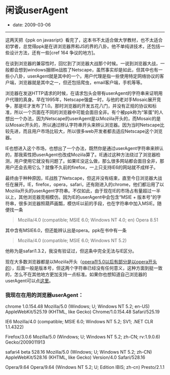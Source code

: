 # 闲谈userAgent

- date: 2009-03-06

--------------------------


这两天把《ppk on javasript》看完了，这本书不太适合做大学教材，也不太适合初学者，总觉得ppk是在讲浏览器界和JS的界的八卦。他不单纯讲技术，还包括一些设计方法，还有一些[cref 164 争议的地方]。

在谈到浏览器的兼容性时，回忆到了浏览器大战那个时候。一说到浏览器大战，一般都会想到windows捆绑ie战胜了Netscape，虽然事实却是如此，但其中也有一些小八卦，userAgent就是其中的一个。用户代理是指一些使用特定网络协议的客户端，浏览器就是其中之一，但还包括爬虫，email客户端，手机等等。

浏览器在发送HTTP请求的时候，在请求包头会带有userAgent的字符串来证明用户代理的真身。早在1995年，Netscape强盛一时，与他的老对手Mosaic展开竞争，那是IE才发布了1.0。那时浏览器的开发五花八门，并没有正规的协议和标准，所以一个页面在不同的浏览器中可能会面目全非。有个被ppk称为“笨蛋”的人想出一个办法，因为Netscape的userAgent是以Moziila开头的，而Mosaic的是以Mosaic开头的，所以通过辨认字符串开头来辨认浏览器。因为当时Netscape比较先进，而且用户市场比较大，所以很多web开发者都去适应Netscape这个浏览器。

IE也想进入这个市场，也想出了一个办法，既然你是通过userAgent字符串来辨认的，那我索性把userAgent也改成Moziila算了。IE通过这种方法绕过了浏览器检测，用户使用它就没有问题了。如果IE没这么做，那么很多网站都会面目全非，那用户还会去用它么？就像不久前的firefox，一上只支持IE6的网站就不成样子。

最终由于种种原因，IE战胜了Netscape，但这并没有结束，直至今日浏览器大战任在展开。IE，firefox，opera，safari，还有刚进入的chrome，他们都沿用了以Moziila开头的userAgent字符串。不仅如此，由于现在IE的市场占有量超过一半以上，其他浏览器竞相模仿。因为IE的userAgent中会包含“MSIE + 版本号”的字符串，很多浏览器照葫芦画瓢，模仿IE以前的手段，也在字符串中加入MSIE。随便找一条

> Mozilla/4.0 (compatible; MSIE 6.0; Windows NT 4.0; en) Opera 8.51

其中含有MSIE6.0，但还能辨认出是opera。ppk在书中有一条

> Mozilla/4.0 (compatible; MSIE 6.0; Windows NT 5.2)

他称为是safari1.3.2，我没有验证过，但这条中完全无法与IE区分。

现在大多数浏览器都是以Moziila开头（[opera在5.0以后有部分是以opera开头的](http://www.botsvsbrowsers.com/category/8/index.html)），后面一般是版本号，但这两个字符串已经没有任何意义，这种方面到挺一致的，怎么不在其他地方更加支持一点标准。如果你也想知道自己浏览器的userAgent可以点[这里](https://dl.getdropbox.com/u/358534/jsdemo/userAgent.html)。

### 我现在在用的浏览器userAgent：

chrome 1.0.154.48
Mozilla/5.0 (Windows; U; Windows NT 5.2; en-US) AppleWebKit/525.19 (KHTML, like Gecko) Chrome/1.0.154.48 Safari/525.19

IE6
Mozilla/4.0 (compatible; MSIE 6.0; Windows NT 5.2; SV1; .NET CLR 1.1.4322)

Firefox/3.0.6
Mozilla/5.0 (Windows; U; Windows NT 5.2; zh-CN; rv:1.9.0.6) Gecko/2009011913


safari4 beta 528.16
Mozilla/5.0 (Windows; U; Windows NT 5.2; zh-CN) AppleWebKit/528.16 (KHTML, like Gecko) Version/4.0 Safari/528.16

Opera/9.64
Opera/9.64 (Windows NT 5.2; U; Edition IBIS; zh-cn) Presto/2.1.1

